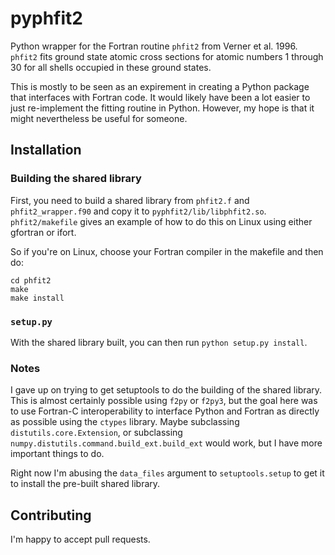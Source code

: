 # pyphfit2
Python wrapper for the Fortran routine `phfit2` from Verner et
al. 1996. `phfit2` fits ground state atomic cross sections for atomic numbers 1
through 30 for all shells occupied in these ground states.

This is mostly to be seen as an expirement in creating a Python package that
interfaces with Fortran code. It would likely have been a lot easier to just
re-implement the fitting routine in Python. However, my hope is that it might
nevertheless be useful for someone.

## Installation
### Building the shared library
First, you need to build a shared library from `phfit2.f` and
`phfit2_wrapper.f90` and copy it to
`pyphfit2/lib/libphfit2.so`. `phfit2/makefile` gives an example of how to do
this on Linux using either gfortran or ifort.

So if you're on Linux, choose your Fortran compiler in the makefile and then do:
```
cd phfit2
make
make install
```

### `setup.py`
With the shared library built, you can then run `python setup.py install`.

### Notes
I gave up on trying to get setuptools to do the building of the shared
library. This is almost certainly possible using `f2py` or `f2py3`, but the
goal here was to use Fortran-C interoperability to interface Python and Fortran
as directly as possible using the `ctypes` library. Maybe subclassing
`distutils.core.Extension`, or subclassing
`numpy.distutils.command.build_ext.build_ext` would work, but I have more
important things to do.

Right now I'm abusing the `data_files` argument to `setuptools.setup` to get it
to install the pre-built shared library.

## Contributing
I'm happy to accept pull requests.
